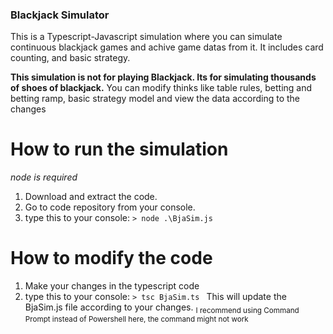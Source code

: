###  Blackjack Simulator
This is a Typescript-Javascript simulation where you can simulate continuous blackjack games and achive game datas from it.
It includes card counting, and basic strategy.

**This simulation is not for playing Blackjack. Its for simulating thousands of shoes of blackjack.**
You can modify thinks like table rules, betting and betting ramp, basic strategy model and view the data according to the changes

# How to run the simulation
*node is required*
 1. Download and extract the code.
 2. Go to code repository from your console.
 3. type this to your console:  ```> node .\BjaSim.js```
    
# How to modify the code
  1. Make your changes in the typescript code
  2. type this to your console: ```> tsc BjaSim.ts ```
     This will update the BjaSim.js file according to your changes.
     <sub>I recommend using Command Prompt instead of Powershell here, the command might not work </sub>


     
